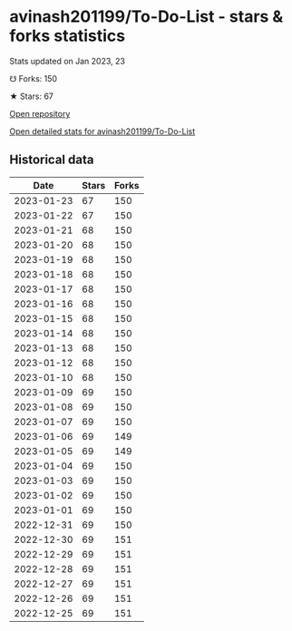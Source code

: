 # avinash201199/To-Do-List - stars & forks statistics

Stats updated on Jan 2023, 23

☋ Forks: 150

★ Stars: 67

[Open repository](https://github.com/avinash201199/To-Do-List)

[Open detailed stats for avinash201199/To-Do-List](https://reviewgithub.com/rep/avinash201199/To-Do-List)

## Historical data
| Date | Stars | Forks |
|------|-------|-------|
| 2023-01-23 | 67 | 150 | 
| 2023-01-22 | 67 | 150 | 
| 2023-01-21 | 68 | 150 | 
| 2023-01-20 | 68 | 150 | 
| 2023-01-19 | 68 | 150 | 
| 2023-01-18 | 68 | 150 | 
| 2023-01-17 | 68 | 150 | 
| 2023-01-16 | 68 | 150 | 
| 2023-01-15 | 68 | 150 | 
| 2023-01-14 | 68 | 150 | 
| 2023-01-13 | 68 | 150 | 
| 2023-01-12 | 68 | 150 | 
| 2023-01-10 | 68 | 150 | 
| 2023-01-09 | 69 | 150 | 
| 2023-01-08 | 69 | 150 | 
| 2023-01-07 | 69 | 150 | 
| 2023-01-06 | 69 | 149 | 
| 2023-01-05 | 69 | 149 | 
| 2023-01-04 | 69 | 150 | 
| 2023-01-03 | 69 | 150 | 
| 2023-01-02 | 69 | 150 | 
| 2023-01-01 | 69 | 150 | 
| 2022-12-31 | 69 | 150 | 
| 2022-12-30 | 69 | 151 | 
| 2022-12-29 | 69 | 151 | 
| 2022-12-28 | 69 | 151 | 
| 2022-12-27 | 69 | 151 | 
| 2022-12-26 | 69 | 151 | 
| 2022-12-25 | 69 | 151 | 

